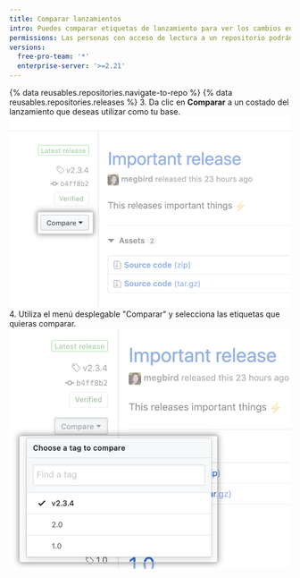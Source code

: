 ```yaml
---
title: Comparar lanzamientos
intro: Puedes comparar etiquetas de lanzamiento para ver los cambios en tu repositorio entre diferentes lanzamientos.
permissions: Las personas con acceso de lectura a un repositorio podrán ver y comparar los lanzamientos.
versions:
  free-pro-team: '*'
  enterprise-server: '>=2.21'
---
```


{% data reusables.repositories.navigate-to-repo %}
{% data reusables.repositories.releases %}
3. Da clic en **Comparar** a un costado del lanzamiento que deseas utilizar como tu base. ![Menú de comparación de etiquetas de lanzamiento](/assets/images/help/releases/compare-tags-menu.png)
4. Utiliza el menú desplegable "Comparar" y selecciona las etiquetas que quieras comparar. ![Opciones del menú de comparación de etiquetas de lanzamiento](/assets/images/help/releases/compare-tags-menu-options.png)
